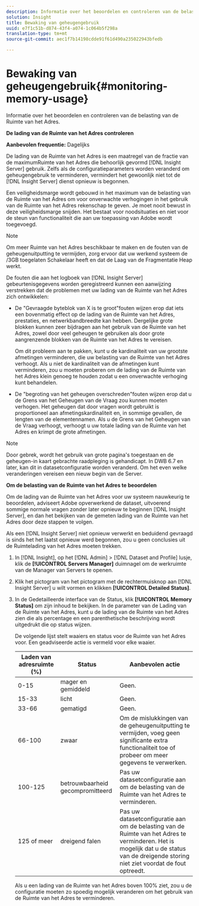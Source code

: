 ```yaml
---
description: Informatie over het beoordelen en controleren van de belasting van de Ruimte van het Adres.
solution: Insight
title: Bewaking van geheugengebruik
uuid: e7f1c51b-d874-43f4-a074-1c064b5f298a
translation-type: tm+mt
source-git-commit: aec1f7b14198cdde91f61d490a235022943bfedb

---
```



# Bewaking van geheugengebruik{#monitoring-memory-usage}

Informatie over het beoordelen en controleren van de belasting van de Ruimte van het Adres.

**De lading van de Ruimte van het Adres controleren**

**Aanbevolen frequentie:** Dagelijks

De lading van de Ruimte van het Adres is een maatregel van de fractie van de maximumRuimte van het Adres die behoorlijk gevormd [!DNL Insight Server] gebruik. Zelfs als de configuratieparameters worden veranderd om geheugengebruik te verminderen, vermindert het gewoonlijk niet tot de [!DNL Insight Server] dienst opnieuw is begonnen.

Een veiligheidsmarge wordt gebouwd in het maximum van de belasting van de Ruimte van het Adres om voor onverwachte verhogingen in het gebruik van de Ruimte van het Adres rekenschap te geven. Je moet nooit bewust in deze veiligheidsmarge snijden. Het bestaat voor noodsituaties en niet voor de steun van functionaliteit die aan uw toepassing van Adobe wordt toegevoegd.

>[!NOTE]
>
>Om meer Ruimte van het Adres beschikbaar te maken en de fouten van de geheugenuitputting te vermijden, zorg ervoor dat uw werkend systeem de /3GB toegelaten Schakelaar heeft en dat de Laag van de Fragmentatie Heap werkt.

De fouten die aan het logboek van [!DNL Insight Server] gebeurtenisgegevens worden geregistreerd kunnen een aanwijzing verstrekken dat de problemen met uw lading van de Ruimte van het Adres zich ontwikkelen:

* De &quot;Gevraagde byteblok van X is te groot&quot;fouten wijzen erop dat iets een bovenmatig effect op de lading van de Ruimte van het Adres, prestaties, en netwerkbandbreedte kan hebben. Dergelijke grote blokken kunnen zeer bijdragen aan het gebruik van de Ruimte van het Adres, zowel door veel geheugen te gebruiken als door grote aangrenzende blokken van de Ruimte van het Adres te vereisen.

   Om dit probleem aan te pakken, kunt u de kardinaliteit van uw grootste afmetingen verminderen, die uw belasting van de Ruimte van het Adres verhoogt. Als u niet de kardinaliteit van de afmetingen kunt verminderen, zou u moeten proberen om de lading van de Ruimte van het Adres klein genoeg te houden zodat u een onverwachte verhoging kunt behandelen.
* De &quot;begroting van het geheugen overschreden&quot;fouten wijzen erop dat u de Grens van het Geheugen van de Vraag zou kunnen moeten verhogen. Het geheugen dat door vragen wordt gebruikt is proportioneel aan afmetingskardinaliteit en, in sommige gevallen, de lengten van de elementennamen. Als u de Grens van het Geheugen van de Vraag verhoogt, verhoogt u uw totale lading van de Ruimte van het Adres en krimpt de grote afmetingen.

>[!NOTE]
>
>Door gebrek, wordt het gebruik van grote pagina&#39;s toegestaan en de geheugen-in kaart gebrachte raadpleging is gehandicapt. In DWB 6.7 en later, kan dit in datasetconfiguratie worden veranderd. Om het even welke veranderingen vereisen een nieuw begin van de Server.

**Om de belasting van de Ruimte van het Adres te beoordelen**

Om de lading van de Ruimte van het Adres voor uw systeem nauwkeurig te beoordelen, adviseert Adobe opverwerkend de dataset, uitvoerend sommige normale vragen zonder later opnieuw te beginnen [!DNL Insight Server], en dan het bekijken van de gemeten lading van de Ruimte van het Adres door deze stappen te volgen.

Als een [!DNL Insight Server] niet opnieuw verwerkt en beduidend gevraagd is sinds het het laatst opnieuw werd begonnen, zou u geen conclusies uit de Ruimtelading van het Adres moeten trekken.

1. In [!DNL Insight], op het [!DNL Admin] > [!DNL Dataset and Profile] lusje, klik de **[!UICONTROL Servers Manager]** duimnagel om de werkruimte van de Manager van Servers te openen.
1. Klik het pictogram van het pictogram met de rechtermuisknop aan [!DNL Insight Server] u wilt vormen en klikken **[!UICONTROL Detailed Status]**.
1. In de Gedetailleerde interface van de Status, klik **[!UICONTROL Memory Status]** om zijn inhoud te bekijken. In de parameter van de Lading van de Ruimte van het Adres, kunt u de lading van de Ruimte van het Adres zien die als percentage en een parenthetische beschrijving wordt uitgedrukt die op status wijzen.

   De volgende lijst stelt waaiers en status voor de Ruimte van het Adres voor. Een geadviseerde actie is vermeld voor elke waaier.

   | Laden van adresruimte (%) | Status | Aanbevolen actie |
   |---|---|---|
   | 0-15 | mager en gemiddeld | Geen. |
   | 15-33 | licht | Geen. |
   | 33-66 | gematigd | Geen. |
   | 66-100 | zwaar | Om de mislukkingen van de geheugenuitputting te vermijden, voeg geen significante extra functionaliteit toe of probeer om meer gegevens te verwerken. |
   | 100-125 | betrouwbaarheid gecompromitteerd | Pas uw datasetconfiguratie aan om de belasting van de Ruimte van het Adres te verminderen. |
   | 125 of meer | dreigend falen | Pas uw datasetconfiguratie aan om de belasting van de Ruimte van het Adres te verminderen. Het is mogelijk dat u de status van de dreigende storing niet ziet voordat de fout optreedt. |

   Als u een lading van de Ruimte van het Adres boven 100% ziet, zou u de configuratie moeten zo spoedig mogelijk veranderen om het gebruik van de Ruimte van het Adres te verminderen.

